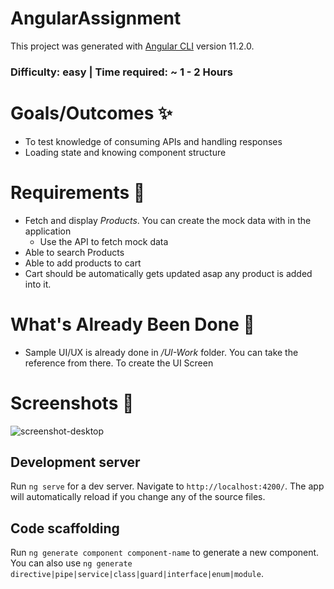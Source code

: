# AngularAssignment

This project was generated with [Angular CLI](https://github.com/angular/angular-cli) version 11.2.0.

### Difficulty: easy | Time required: ~ 1 - 2 Hours

# Goals/Outcomes ✨
- To test knowledge of consuming APIs and handling responses
- Loading state and knowing component structure



# Requirements 📖
- Fetch and display *Products*. You can create the mock data with in the application
  - Use the API to fetch mock data
- Able to search Products
- Able to add products to cart
- Cart should be automatically gets updated asap any product is added into it.  




# What's Already Been Done 🏁
- Sample UI/UX is already done in */UI-Work* folder. You can take the reference from there. To create the UI Screen 

# Screenshots 🌄

![screenshot-desktop](https://pasteboard.co/K6whvDD.png)


## Development server

Run `ng serve` for a dev server. Navigate to `http://localhost:4200/`. The app will automatically reload if you change any of the source files.

## Code scaffolding

Run `ng generate component component-name` to generate a new component. You can also use `ng generate directive|pipe|service|class|guard|interface|enum|module`.


